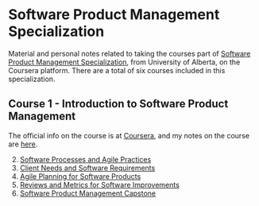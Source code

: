 # Software Product Management Specialization

Material and personal notes related to taking the courses part of [Software Product Management Specialization](https://www.coursera.org/specializations/product-management), from University of Alberta, on the Coursera platform. There are a total of six courses included in this specialization.

## Course 1 - Introduction to Software Product Management

The official info on the course is at [Coursera](https://www.coursera.org/learn/introduction-to-software-product-management), and my notes on the course are [here](introduction-to-spdm.md).

2. [Software Processes and Agile Practices](https://www.coursera.org/learn/software-processes-and-agile-practices?specialization=product-management)
3. [Client Needs and Software Requirements](https://www.coursera.org/learn/client-needs-and-software-requirements?specialization=product-management)
4. [Agile Planning for Software Products](https://www.coursera.org/learn/agile-planning-for-software-products?specialization=product-management)
5. [Reviews and Metrics for Software Improvements](https://www.coursera.org/learn/reviews-and-metrics-for-software-improvements)
6. [Software Product Management Capstone](https://www.coursera.org/learn/software-product-management-capstone)
